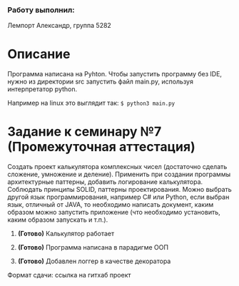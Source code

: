 

### Работу выполнил:
Лемпорт Александр, 
группа 5282

# Описание

Программа написана на Pyhton. Чтобы запустить программу без IDE, нужно из директории src запустить файл main.py, используя интерпретатор python.

Например на linux это выглядит так:
`` $ python3 main.py  ``



# Задание к семинару №7 (Промежуточная аттестация)

Создать проект калькулятора комплексных чисел (достаточно сделать сложение, умножение и деление).
Применить при создании программы архитектурные паттерны, добавить логирование калькулятора.
Соблюдать принципы SOLID, паттерны проектирования.
Можно выбрать другой язык программирования, например C# или Python, если выбран язык, отличный от JAVA, то необходимо написать документ, каким образом можно запустить приложение (что необходимо установить, каким образом запускать и т.п.).

1. **(Готово)** Калькулятор работает

2. **(Готово)** Программа написана в парадигме ООП

3. **(Готово)** Добавлен логгер в качестве декоратора

Формат сдачи: ссылка на гитхаб проект